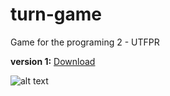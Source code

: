 # turn-game
Game for the programing 2 - UTFPR

**version 1:** [Download](https://mega.nz/#!CMox0DzB!JLOBwvGO4Xf_JvZadH6QeJRSYV2w3fw2-6nMyzPAFcw)

![alt text](https://image.ibb.co/eWu9K5/battegame.png)
